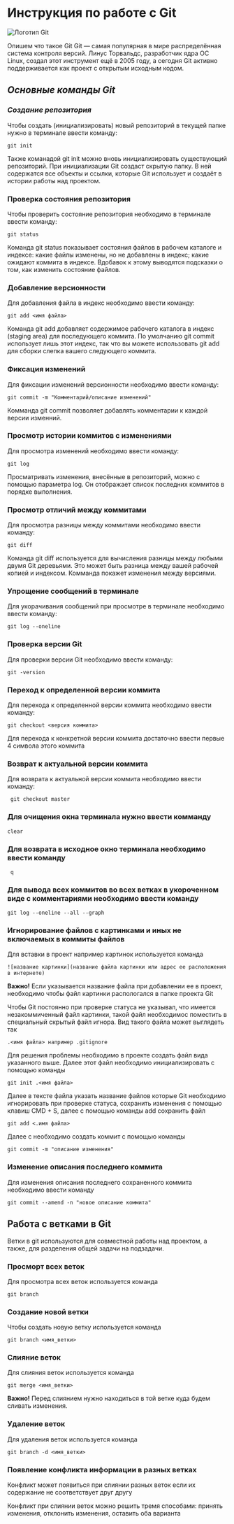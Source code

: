 # Инструкция по работе с Git

![Логотип Git](Gitimage.png)

Опишем что такое Git
Git — самая популярная в мире распределённая система контроля версий. Линус Торвальдс, разработчик ядра ОС Linux, создал этот инструмент ещё в 2005 году, а сегодня Git активно поддерживается как проект с открытым исходным кодом. 

## ***Основные команды  Git***

### ***Создание репозитория***

Чтобы создать (инициализировать) новый репозиторий в текущей папке нужно в терминале ввести команду:

    git init

Также команадой git init можно вновь инициализировать существующий репозиторий. При инициализации Git создаст скрытую папку. В ней содержатся все объекты и ссылки, которые Git использует и создаёт в истории работы над проектом.

### Проверка состояния репозитория

Чтобы проверить состояние репозитория необходимо в терминале ввести команду:

    git status

Команда git status показывает состояния файлов в рабочем каталоге и индексе: какие файлы изменены, но не добавлены в индекс; какие ожидают коммита в индексе. Вдобавок к этому выводятся подсказки о том, как изменить состояние файлов.

### Добавление версионности

Для добавления файла в индекс необходимо ввести команду:

    git add <имя файла>

Команда git add добавляет содержимое рабочего каталога в индекс (staging area) для последующего коммита. По умолчанию git commit использует лишь этот индекс, так что вы можете использовать git add для сборки слепка вашего следующего коммита.

### Фиксация изменений

Для фиксации изменений версионности необходимо ввести команду:

    git commit -m "Комментарий/описание изменений"

Комманда git commit позволяет добавлять комментарии к каждой версии изменний.

### Просмотр истории коммитов с изменениями

Для просмотра изменений необходимо ввести команду:

    git log

Просматривать изменения, внесённые в репозиторий, можно с помощью параметра log. Он отображает список последних коммитов в порядке выполнения. 

### Просмотр отличий между коммитами

Для просмотра разницы между коммитами необходимо ввести команду: 

    git diff

Команда git diff используется для вычисления разницы между любыми двумя Git деревьями. Это может быть разница между вашей рабочей копией и индексом. Комманда покажет изменения между версиями.

### Упрощение сообщений в терминале

Для укорачивания сообщений при просмотре в терминале необходимо ввести команду: 

    git log --oneline

### Проверка версии Git

Для проверки версии  Git необходимо ввести команду:

    git -version

### Переход к определенной версии коммита

Для перехода к определенной версии коммита необходимо ввести команду:

    git checkout <версия коммита>

Для перехода к конкретной версии коммита достаточно ввести первые 4 символа этого коммита

 ### Возврат к актуальной версии коммита

 Для возврата к актуальной версии коммита необходимо ввести команду:

     git checkout master

### Для очищения окна терминала нужно ввести комманду

    clear

### Для возврата в исходное окно терминала необходимо ввести команду

     q

### Для вывода всех коммитов во всех ветках в укороченном виде с комментариями необходимо ввести команду

    git log --oneline --all --graph

### Игнорирование файлов с картинками и иных не включаемых в коммиты файлов
Для вставки в проект например картинок используется команда

    ![название картинки](название файла картинки или адрес ее расположения в интернете)

**Важно!**
Если указывается название файла при добавлении ее в проект, необходимо чтобы файл картинки распологался в папке проекта Git

Чтобы Git постоянно при проверке статуса не указывал, что имеется незакоммиченный файл картинки, такой файл необходимос поместить в специальный скрытый файл игнора. Вид такого файла может выглядеть так

    .<имя файла> например .gitignore

Для решения проблемы необходимо в проекте создать файл вида указанного выше. Далее этот файл необходимо инициализировать с помощью команды 

    git init .<имя файла>

Далее в тексте файла указать название файлов которые Git необходимо игнорировать при проверке статуса, сохранить изменения с помощью клавиш CMD + S, далее с помощью команды add сохранить файл

    git add <.имя файла>

Далее с необходимо создать коммит с помощью команды

    git commit -m "описание изменения"

### Изменение описания последнего коммита
Для изменения описания последнего сохраненного коммита необходимо ввести команду

    git commit --amend -n "новое описание коммита"

## Работа с ветками в Git

Ветки в  git используются для совместной работы над проектом, а также, для разделения общей задачи на подзадачи.

### Просморт всех веток

Для просмотра всех веток используется команда

    git branch

### Создание новой ветки

Чтобы создать новую ветку используется команда  
    
    git branch <имя_ветки> 

### Слияние веток

Для слияния веток используется команда

    git merge <имя_ветки>

**Важно!**
Перед слиянием нужно находиться в той ветке куда будем сливать изменения.

### Удаление веток

Для удаления веток используется команда

    git branch -d <имя_ветки>

### Появление конфликта информации в разных ветках
Конфликт может появиться при слиянии разных веток если их содержание не соответствует друг другу 

Конфликт при слиянии веток можно решить тремя способами: принять изменения, отклонить изменения, оставить оба варианта
